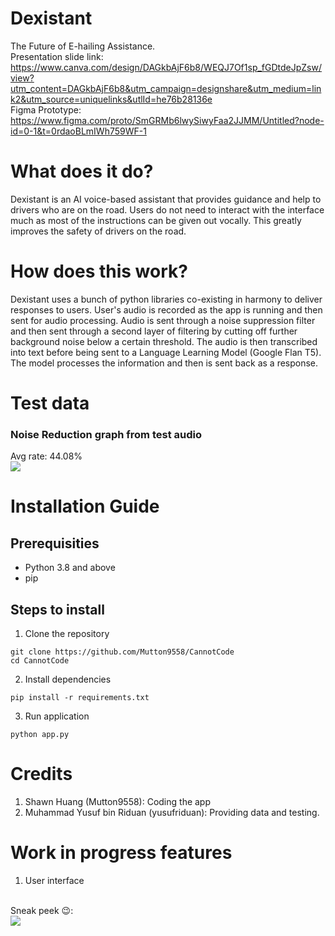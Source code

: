 # Dexistant
The Future of E-hailing Assistance.
<br>
Presentation slide link: https://www.canva.com/design/DAGkbAjF6b8/WEQJ7Of1sp_fGDtdeJpZsw/view?utm_content=DAGkbAjF6b8&utm_campaign=designshare&utm_medium=link2&utm_source=uniquelinks&utlId=he76b28136e
<br>
Figma Prototype: https://www.figma.com/proto/SmGRMb6lwySiwyFaa2JJMM/Untitled?node-id=0-1&t=0rdaoBLmIWh759WF-1

# What does it do?
Dexistant is an AI voice-based assistant that provides guidance and help to drivers who are on the road.
Users do not need to interact with the interface much as most of the instructions can be given out vocally.
This greatly improves the safety of drivers on the road.

# How does this work?
Dexistant uses a bunch of python libraries co-existing in harmony to deliver responses to users. 
User's audio is recorded as the app is running and then sent for audio processing. Audio is sent through a noise suppression filter and then
sent through a second layer of filtering by cutting off further background noise below a certain threshold. The audio is then transcribed into text before
being sent to a Language Learning Model (Google Flan T5). The model processes the information and then is sent back as a response.

# Test data
### Noise Reduction graph from test audio
Avg rate: 44.08%
<br>
<img src="https://github.com/user-attachments/assets/92626d4e-a214-446e-a194-cccaf349161d">

# Installation Guide
## Prerequisities
- Python 3.8 and above
- pip

## Steps to install
1. Clone the repository
```
git clone https://github.com/Mutton9558/CannotCode
cd CannotCode
```
2. Install dependencies
```
pip install -r requirements.txt
```
3. Run application
```
python app.py
```

# Credits
1. Shawn Huang (Mutton9558): Coding the app
2. Muhammad Yusuf bin Riduan (yusufriduan): Providing data and testing.

# Work in progress features
1. User interface
<br>
Sneak peek 😉:
<br>
<img src="https://github.com/user-attachments/assets/c5f8537f-cf01-423a-a5cb-e0a9c40b3a2f">

